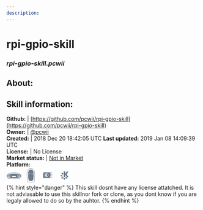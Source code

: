 ```yaml
--- 
description: 
---
```


# rpi-gpio-skill  
### _rpi-gpio-skill.pcwii_  
## About:  


## Skill information:  
**Github:** | [https://github.com/pcwii/rpi-gpio-skill](https://github.com/pcwii/rpi-gpio-skill)  
**Owner:** | [@pcwii](https://github.com/pcwii)  
**Created:** | 2018 Dec 20 18:42:05 UTC  **Last updated:** 2019 Jan 08 14:09:39 UTC  
**License:** | No License  
**Market status:** | [Not in Market](https://market.mycroft.ai/skill/)  
**Platform:**  
 ![](../.gitbook/assets/mark-1-icon.png)  ![](../.gitbook/assets/mark-2-icon.png)  ![](../.gitbook/assets/picroft-icon.png)  ![](../.gitbook/assets/kde.png)   
{% hint style="danger" %}
This skill dosnt have any license attatched. It is not adviasable to use this skillnor fork or clone, as you dont know if you are legaly allowed to do so by the auhtor.
{% endhint %}
